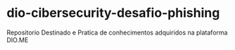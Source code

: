 # dio-cibersecurity-desafio-phishing
Repositorio Destinado e Pratica de conhecimentos adquiridos na plataforma DIO.ME

